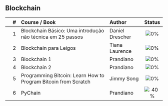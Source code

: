 ## Blockchain


|  | # | Course / Book | Author | Status |
|:---:|:---:|:---|:---|:---:|
|  | 1 | Blockchain Básico: Uma introdução não técnica em 25 passos | Daniel Drescher | ![0%](https://geps.dev/progress/0) |
|  | 2 | Blockchain para Leigos | Tiana Laurence | ![0%](https://geps.dev/progress/0) |
|  | 3 | Blockchain 1 | Prandiano | ![0%](https://geps.dev/progress/0) |
|  | 4 | Blockchain 2 | Prandiano | ![0%](https://geps.dev/progress/0) |
|  | 5 | Programming Bitcoin: Learn How to Program Bitcoin from Scratch | Jimmy Song | ![0%](https://geps.dev/progress/0) |
|  | 6 | PyChain | Prandiano | ![40%](https://geps.dev/progress/40) |